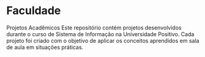 # Faculdade

Projetos Acadêmicos
Este repositório contém projetos desenvolvidos durante o curso de Sistema de Informação na Universidade Positivo. Cada projeto foi criado com o objetivo de aplicar os conceitos aprendidos em sala de aula em situações práticas.

